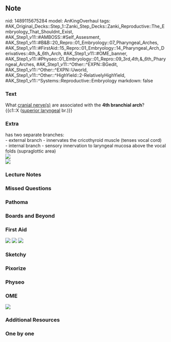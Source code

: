 ## Note
nid: 1489115675284
model: AnKingOverhaul
tags: #AK_Original_Decks::Step_1::Zanki_Step_Decks::Zanki_Reproductive::The_Embryology_That_Shouldnt_Exist, #AK_Step1_v11::#AMBOSS::#Self_Assesment, #AK_Step1_v11::#B&B::20_Repro::01_Embryology::07_Pharyngeal_Arches, #AK_Step1_v11::#FirstAid::15_Repro::01_Embryology::14_Pharyngeal_Arch_Derivatives::4th_&_6th_Arch, #AK_Step1_v11::#OME_banner, #AK_Step1_v11::#Physeo::01_Embryology::01_Repro::09_3rd,_4th,_&_6th_Pharyngeal_Arches, #AK_Step1_v11::^Other::^EXPN::BGedit, #AK_Step1_v11::^Other::^EXPN::Uworld, #AK_Step1_v11::^Other::^HighYield::2-RelativelyHighYield, #AK_Step1_v11::^Systems::Reproductive::Embryology
markdown: false

### Text
<div>
  <div>
    What <u>cranial nerve(s)</u> are associated with the <b>4th
    branchial arch</b>?
  </div>
  <div>
    {{c1::X (<u>superior laryngeal</u> br.)}}
  </div>
</div>

### Extra
<div>
  has two separate branches:
</div>
<div>
  - external branch - innervates the cricothyroid muscle (tenses
  vocal cord)
</div>
<div>
  - internal branch - sensory innervation to laryngeal mucosa above
  the vocal folds (supraglottic area)
</div>
<div><img src="paste-35283156336641.jpg"></div>
<div><!--anki--><img src="paste-1038450077729347.jpg"></div>

### Lecture Notes


### Missed Questions


### Pathoma


### Boards and Beyond


### First Aid
<img src="tmp4bfdqV.png"> <img src="tmpHZFGD1.png"> <img src=
"tmpUZo2cE.png">

### Sketchy


### Pixorize


### Physeo


### OME
<div class="ome-widget">
  <a href="https://onlinemeded.org?ref=anki"><img src=
  "_OME_AnkiFlashcards_General_7.png"></a>
</div>

### Additional Resources


### One by one

